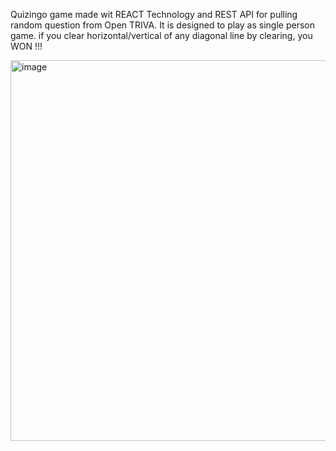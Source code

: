 Quizingo game made wit REACT Technology and REST API for pulling random question from Open TRIVA.
It is designed to play as single person game. if you clear horizontal/vertical of any diagonal line by clearing, you WON !!!


<img width="609" alt="image" src="https://github.com/user-attachments/assets/6e672cc6-23b2-4472-8359-96b27fcf9756" />

